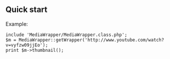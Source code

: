 ## Quick start ##

Example:

    include 'MediaWrapper/MediaWrapper.class.php';
    $m = MediaWrapper::getWrapper('http://www.youtube.com/watch?v=vyfzw09jjEo');
    print $m->thumbnail();

